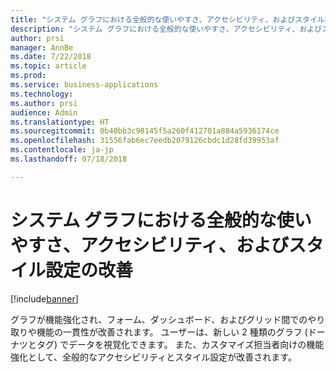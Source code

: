 ```yaml
---
title: "システム グラフにおける全般的な使いやすさ、アクセシビリティ、およびスタイル設定の改善"
description: "システム グラフにおける全般的な使いやすさ、アクセシビリティ、およびスタイル設定の改善"
author: prsi
manager: AnnBe
ms.date: 7/22/2018
ms.topic: article
ms.prod: 
ms.service: business-applications
ms.technology: 
ms.author: prsi
audience: Admin
ms.translationtype: HT
ms.sourcegitcommit: 0b40bb3c98145f5a260f412701a884a5936174ce
ms.openlocfilehash: 31556fab6ec7eedb2079126cbdc1d28fd39953af
ms.contentlocale: ja-jp
ms.lasthandoff: 07/18/2018

---
```

# <a name="general-usability-accessibility-and-styling-improvements-in-system-charts"></a>システム グラフにおける全般的な使いやすさ、アクセシビリティ、およびスタイル設定の改善


[!include[banner](../../includes/banner.md)]

グラフが機能強化され、フォーム、ダッシュボード、およびグリッド間でのやり取りや機能の一貫性が改善されます。 ユーザーは、新しい 2 種類のグラフ (ドーナツとタグ) でデータを視覚化できます。 また、カスタマイズ担当者向けの機能強化として、全般的なアクセシビリティとスタイル設定が改善されます。

